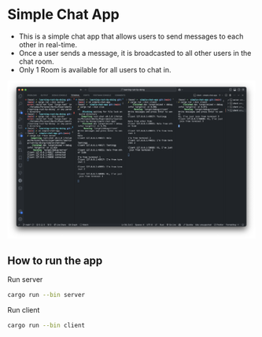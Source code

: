 # Simple Chat App

- This is a simple chat app that allows users to send messages to each other in real-time.
- Once a user sends a message, it is broadcasted to all other users in the chat room.
- Only 1 Room is available for all users to chat in.

![Simple Chat App](screenshots/image.png)

## How to run the app

Run server

```bash
cargo run --bin server
```

Run client

```bash
cargo run --bin client
```